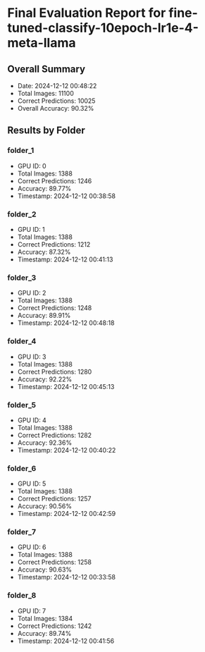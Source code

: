# Final Evaluation Report for fine-tuned-classify-10epoch-lr1e-4-meta-llama

## Overall Summary
- Date: 2024-12-12 00:48:22
- Total Images: 11100
- Correct Predictions: 10025
- Overall Accuracy: 90.32%

## Results by Folder

### folder_1
- GPU ID: 0
- Total Images: 1388
- Correct Predictions: 1246
- Accuracy: 89.77%
- Timestamp: 2024-12-12 00:38:58

### folder_2
- GPU ID: 1
- Total Images: 1388
- Correct Predictions: 1212
- Accuracy: 87.32%
- Timestamp: 2024-12-12 00:41:13

### folder_3
- GPU ID: 2
- Total Images: 1388
- Correct Predictions: 1248
- Accuracy: 89.91%
- Timestamp: 2024-12-12 00:48:18

### folder_4
- GPU ID: 3
- Total Images: 1388
- Correct Predictions: 1280
- Accuracy: 92.22%
- Timestamp: 2024-12-12 00:45:13

### folder_5
- GPU ID: 4
- Total Images: 1388
- Correct Predictions: 1282
- Accuracy: 92.36%
- Timestamp: 2024-12-12 00:40:22

### folder_6
- GPU ID: 5
- Total Images: 1388
- Correct Predictions: 1257
- Accuracy: 90.56%
- Timestamp: 2024-12-12 00:42:59

### folder_7
- GPU ID: 6
- Total Images: 1388
- Correct Predictions: 1258
- Accuracy: 90.63%
- Timestamp: 2024-12-12 00:33:58

### folder_8
- GPU ID: 7
- Total Images: 1384
- Correct Predictions: 1242
- Accuracy: 89.74%
- Timestamp: 2024-12-12 00:41:56

